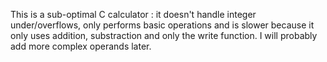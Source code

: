 This is a sub-optimal C calculator : it doesn't handle integer under/overflows, only performs basic operations and is slower because it only uses addition, substraction and only the write function.
I will probably add more complex operands later.
